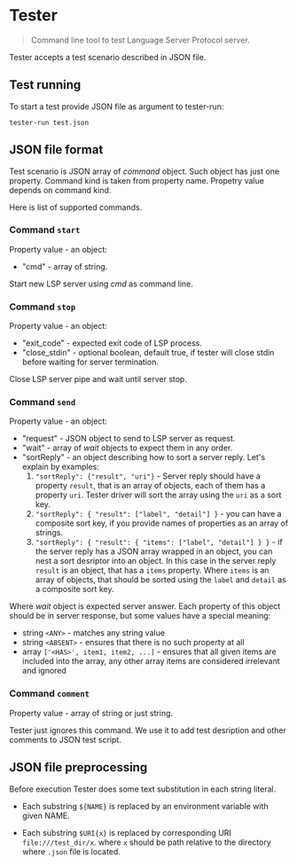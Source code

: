 Tester
======

> Command line tool to test Language Server Protocol server.

Tester accepts a test scenario described in JSON file.

Test running
------------

To start a test provide JSON file as argument to tester-run:
```
tester-run test.json
```

JSON file format
----------------

Test scenario is JSON array of _command_ object. Such object has
just one property. Command kind is taken from property name.
Propetry value depends on command kind.

Here is list of supported commands.

### Command `start`

Property value - an object:
 * "cmd" - array of string.

Start new LSP server using _cmd_ as command line.

### Command `stop`

Property value - an object:
 * "exit_code" - expected exit code of LSP process.
 * "close_stdin" - optional boolean, default true, if tester will close stdin
before waiting for server termination.

Close LSP server pipe and wait until server stop.

### Command `send`
Property value - an object:

 * "request" - JSON object to send to LSP server as request.
 * "wait" - array of _wait_ objects to expect them in any order.
 * "sortReply" - an object describing how to sort a server reply. Let's
   explain by examples:
    1.  `"sortReply": {"result", "uri"}` - Server reply should have a property
       `result`, that is an array of objects, each of them has a property
       `uri`. Tester driver will sort the array using the `uri` as a sort key.
    2. `"sortReply": { "result": ["label", "detail"] }` - you can have a
       composite sort key, if you provide names of properties as an array
       of strings.
    3. `"sortReply": { "result": { "items": ["label", "detail"] } }` - if the
       server reply has a JSON array wrapped in an object, you can nest a sort
       desriptor into an object. In this case in the server reply `result` is
       an object, that has a `items` property. Where `items` is an array of
       objects, that should be sorted using the `label` and `detail` as a
       composite sort key.

Where _wait_ object is expected server answer. Each property of this object
should be in server response, but some values have a special meaning:
 * string `<ANY>`  - matches any string value
 * string `<ABSENT>` - ensures that there is no such property at all
 * array `['<HAS>', item1, item2, ...]` - ensures that all given items are
   included into the array, any other array items are considered irrelevant and ignored

### Command `comment`

Property value - array of string or just string.

Tester just ignores this command. We use it to add test desription and other
comments to JSON test script.



JSON file preprocessing
-----------------------

Before execution Tester does some text substitution in each string literal.
 * Each substring `${NAME}` is replaced by an environment variable with
given NAME.

 * Each substring `$URI{x}` is replaced by corresponding URI `file:///test_dir/x`.
where `x` should be path relative to the directory where `.json` file is located.

